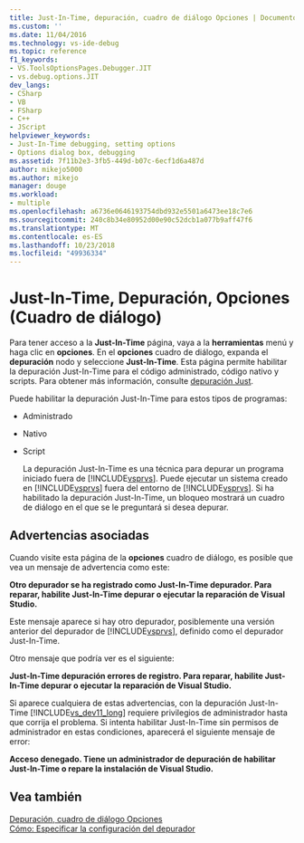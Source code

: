 ```yaml
---
title: Just-In-Time, depuración, cuadro de diálogo Opciones | Documentos de Microsoft
ms.custom: ''
ms.date: 11/04/2016
ms.technology: vs-ide-debug
ms.topic: reference
f1_keywords:
- VS.ToolsOptionsPages.Debugger.JIT
- vs.debug.options.JIT
dev_langs:
- CSharp
- VB
- FSharp
- C++
- JScript
helpviewer_keywords:
- Just-In-Time debugging, setting options
- Options dialog box, debugging
ms.assetid: 7f11b2e3-3fb5-449d-b07c-6ecf1d6a487d
author: mikejo5000
ms.author: mikejo
manager: douge
ms.workload:
- multiple
ms.openlocfilehash: a6736e0646193754dbd932e5501a6473ee18c7e6
ms.sourcegitcommit: 240c8b34e80952d00e90c52dcb1a077b9aff47f6
ms.translationtype: MT
ms.contentlocale: es-ES
ms.lasthandoff: 10/23/2018
ms.locfileid: "49936334"
---
```

# <a name="just-in-time-debugging-options-dialog-box"></a>Just-In-Time, Depuración, Opciones (Cuadro de diálogo)
Para tener acceso a la **Just-In-Time** página, vaya a la **herramientas** menú y haga clic en **opciones**. En el **opciones** cuadro de diálogo, expanda el **depuración** nodo y seleccione **Just-In-Time**. Esta página permite habilitar la depuración Just-In-Time para el código administrado, código nativo y scripts. Para obtener más información, consulte [depuración Just](../debugger/just-in-time-debugging-in-visual-studio.md).  
  
 Puede habilitar la depuración Just-In-Time para estos tipos de programas:  
  
- Administrado  
  
- Nativo  
  
- Script  
  
  La depuración Just-In-Time es una técnica para depurar un programa iniciado fuera de [!INCLUDE[vsprvs](../code-quality/includes/vsprvs_md.md)]. Puede ejecutar un sistema creado en [!INCLUDE[vsprvs](../code-quality/includes/vsprvs_md.md)] fuera del entorno de [!INCLUDE[vsprvs](../code-quality/includes/vsprvs_md.md)]. Si ha habilitado la depuración Just-In-Time, un bloqueo mostrará un cuadro de diálogo en el que se le preguntará si desea depurar.  
  
## <a name="associated-warnings"></a>Advertencias asociadas  
 Cuando visite esta página de la **opciones** cuadro de diálogo, es posible que vea un mensaje de advertencia como este:  
  
 **Otro depurador se ha registrado como Just-In-Time depurador. Para reparar, habilite Just-In-Time depurar o ejecutar la reparación de Visual Studio.**  
  
 Este mensaje aparece si hay otro depurador, posiblemente una versión anterior del depurador de [!INCLUDE[vsprvs](../code-quality/includes/vsprvs_md.md)], definido como el depurador Just-In-Time.  
  
 Otro mensaje que podría ver es el siguiente:  
  
 **Just-In-Time depuración errores de registro. Para reparar, habilite Just-In-Time depurar o ejecutar la reparación de Visual Studio.**  
  
 Si aparece cualquiera de estas advertencias, con la depuración Just-In-Time [!INCLUDE[vs_dev11_long](../data-tools/includes/vs_dev11_long_md.md)] requiere privilegios de administrador hasta que corrija el problema. Si intenta habilitar Just-In-Time sin permisos de administrador en estas condiciones, aparecerá el siguiente mensaje de error:  
  
 **Acceso denegado. Tiene un administrador de depuración de habilitar Just-In-Time o repare la instalación de Visual Studio.**  
  
## <a name="see-also"></a>Vea también  
 [Depuración, cuadro de diálogo Opciones](../debugger/debugging-options-dialog-box.md)   
 [Cómo: Especificar la configuración del depurador](../debugger/how-to-specify-debugger-settings.md)